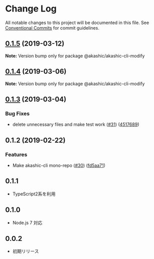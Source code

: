 # Change Log

All notable changes to this project will be documented in this file.
See [Conventional Commits](https://conventionalcommits.org) for commit guidelines.

## [0.1.5](https://github-com-akashic-cli/akashic-games/akashic-cli/compare/@akashic/akashic-cli-modify@0.1.4...@akashic/akashic-cli-modify@0.1.5) (2019-03-12)

**Note:** Version bump only for package @akashic/akashic-cli-modify





## [0.1.4](https://github-com-akashic-cli/akashic-games/akashic-cli/compare/@akashic/akashic-cli-modify@0.1.3...@akashic/akashic-cli-modify@0.1.4) (2019-03-06)

**Note:** Version bump only for package @akashic/akashic-cli-modify





## [0.1.3](https://github-com-akashic-cli/akashic-games/akashic-cli/compare/@akashic/akashic-cli-modify@0.1.2...@akashic/akashic-cli-modify@0.1.3) (2019-03-04)


### Bug Fixes

* delete unnecessary files and make test work ([#31](https://github-com-akashic-cli/akashic-games/akashic-cli/issues/31)) ([4517689](https://github-com-akashic-cli/akashic-games/akashic-cli/commit/4517689))





## 0.1.2 (2019-02-22)


### Features

* Make akashic-cli mono-repo ([#30](https://github-com-akashic-cli/akashic-games/akashic-cli/issues/30)) ([fd5aa71](https://github-com-akashic-cli/akashic-games/akashic-cli/commit/fd5aa71))





## 0.1.1
* TypeScript2系を利用

## 0.1.0
* Node.js 7 対応

## 0.0.2
* 初期リリース
